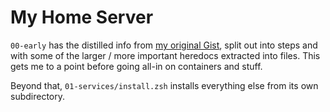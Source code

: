# My Home Server

`00-early` has the distilled info from [my original Gist](https://gist.github.com/airbreather/6b92b1515f1e3dcce02662d45c64500a), split out into steps and with some of the larger / more important heredocs extracted into files. This gets me to a point before going all-in on containers and stuff.

Beyond that, `01-services/install.zsh` installs everything else from its own subdirectory.
